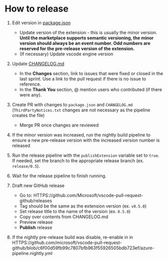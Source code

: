 # How to release

1. Edit version in [package.json](HTTPS://github.com/Microsoft/vscode-pull-request-github/blob/main/package.json)
    - Update version of the extension - this is usually the minor version.
	**Until the marketplace supports semantic versioning, the minor version should always be an event number. Odd numbers are reserved for the pre-release version of the extension.**
    - (If necessary) Update vscode engine version

2. Update [CHANGELOG.md](HTTPS://github.com/Microsoft/vscode-pull-request-github/blob/main/CHANGELOG.md)
    - In the **Changes** section, link to issues that were fixed or closed in the last sprint. Use a link to the pull request if there is no issue to reference.
    - In the **Thank You** section, @ mention users who contributed (if there were any).

3. Create PR with changes to `package.json` and `CHANGELOG.md` (`ThirdPartyNotices.txt` changes are not necessary as the pipeline creates the file)
    - Merge PR once changes are reviewed

4. If the minor version was increased, run the nightly build pipeline to ensure a new pre-release version with the increased version number is released

5. Run the release pipeline with the `publishExtension` variable set to `true`. If needed, set the branch to the appropriate release branch (ex. `release/0.5`).

6. Wait for the release pipeline to finish running.

7. Draft new GitHub release
    - Go to: HTTPS://github.com/Microsoft/vscode-pull-request-github/releases
    - Tag should be the same as the extension version (ex. `v0.5.0`)
    - Set release title to the name of the version (ex. `0.5.0`)
    - Copy over contents from CHANGELOG.md
    - Preview release
    - **Publish** release

8. If the nightly pre-release build was disable, re-enable in in HTTPS://github.com/microsoft/vscode-pull-request-github/blob/c6f00d59fb99c7807bfb963f55926505bdb723ef/azure-pipeline.nightly.yml
